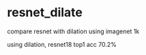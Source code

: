 # resnet_dilate
compare resnet with dilation using imagenet 1k

using dilation, resnet18 top1 acc 70.2%
